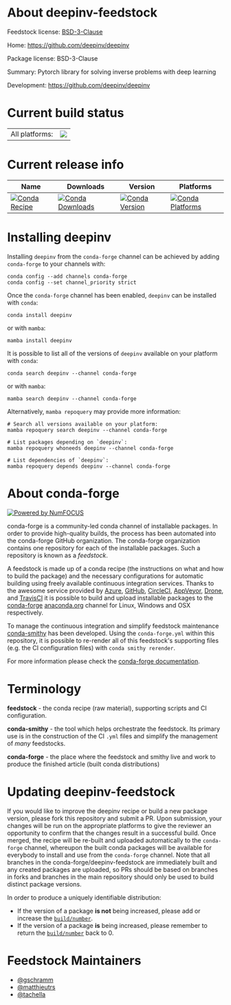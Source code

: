 About deepinv-feedstock
=======================

Feedstock license: [BSD-3-Clause](https://github.com/conda-forge/deepinv-feedstock/blob/main/LICENSE.txt)

Home: https://github.com/deepinv/deepinv

Package license: BSD-3-Clause

Summary: Pytorch library for solving inverse problems with deep learning

Development: https://github.com/deepinv/deepinv

Current build status
====================


<table><tr><td>All platforms:</td>
    <td>
      <a href="https://dev.azure.com/conda-forge/feedstock-builds/_build/latest?definitionId=21979&branchName=main">
        <img src="https://dev.azure.com/conda-forge/feedstock-builds/_apis/build/status/deepinv-feedstock?branchName=main">
      </a>
    </td>
  </tr>
</table>

Current release info
====================

| Name | Downloads | Version | Platforms |
| --- | --- | --- | --- |
| [![Conda Recipe](https://img.shields.io/badge/recipe-deepinv-green.svg)](https://anaconda.org/conda-forge/deepinv) | [![Conda Downloads](https://img.shields.io/conda/dn/conda-forge/deepinv.svg)](https://anaconda.org/conda-forge/deepinv) | [![Conda Version](https://img.shields.io/conda/vn/conda-forge/deepinv.svg)](https://anaconda.org/conda-forge/deepinv) | [![Conda Platforms](https://img.shields.io/conda/pn/conda-forge/deepinv.svg)](https://anaconda.org/conda-forge/deepinv) |

Installing deepinv
==================

Installing `deepinv` from the `conda-forge` channel can be achieved by adding `conda-forge` to your channels with:

```
conda config --add channels conda-forge
conda config --set channel_priority strict
```

Once the `conda-forge` channel has been enabled, `deepinv` can be installed with `conda`:

```
conda install deepinv
```

or with `mamba`:

```
mamba install deepinv
```

It is possible to list all of the versions of `deepinv` available on your platform with `conda`:

```
conda search deepinv --channel conda-forge
```

or with `mamba`:

```
mamba search deepinv --channel conda-forge
```

Alternatively, `mamba repoquery` may provide more information:

```
# Search all versions available on your platform:
mamba repoquery search deepinv --channel conda-forge

# List packages depending on `deepinv`:
mamba repoquery whoneeds deepinv --channel conda-forge

# List dependencies of `deepinv`:
mamba repoquery depends deepinv --channel conda-forge
```


About conda-forge
=================

[![Powered by
NumFOCUS](https://img.shields.io/badge/powered%20by-NumFOCUS-orange.svg?style=flat&colorA=E1523D&colorB=007D8A)](https://numfocus.org)

conda-forge is a community-led conda channel of installable packages.
In order to provide high-quality builds, the process has been automated into the
conda-forge GitHub organization. The conda-forge organization contains one repository
for each of the installable packages. Such a repository is known as a *feedstock*.

A feedstock is made up of a conda recipe (the instructions on what and how to build
the package) and the necessary configurations for automatic building using freely
available continuous integration services. Thanks to the awesome service provided by
[Azure](https://azure.microsoft.com/en-us/services/devops/), [GitHub](https://github.com/),
[CircleCI](https://circleci.com/), [AppVeyor](https://www.appveyor.com/),
[Drone](https://cloud.drone.io/welcome), and [TravisCI](https://travis-ci.com/)
it is possible to build and upload installable packages to the
[conda-forge](https://anaconda.org/conda-forge) [anaconda.org](https://anaconda.org/)
channel for Linux, Windows and OSX respectively.

To manage the continuous integration and simplify feedstock maintenance
[conda-smithy](https://github.com/conda-forge/conda-smithy) has been developed.
Using the ``conda-forge.yml`` within this repository, it is possible to re-render all of
this feedstock's supporting files (e.g. the CI configuration files) with ``conda smithy rerender``.

For more information please check the [conda-forge documentation](https://conda-forge.org/docs/).

Terminology
===========

**feedstock** - the conda recipe (raw material), supporting scripts and CI configuration.

**conda-smithy** - the tool which helps orchestrate the feedstock.
                   Its primary use is in the construction of the CI ``.yml`` files
                   and simplify the management of *many* feedstocks.

**conda-forge** - the place where the feedstock and smithy live and work to
                  produce the finished article (built conda distributions)


Updating deepinv-feedstock
==========================

If you would like to improve the deepinv recipe or build a new
package version, please fork this repository and submit a PR. Upon submission,
your changes will be run on the appropriate platforms to give the reviewer an
opportunity to confirm that the changes result in a successful build. Once
merged, the recipe will be re-built and uploaded automatically to the
`conda-forge` channel, whereupon the built conda packages will be available for
everybody to install and use from the `conda-forge` channel.
Note that all branches in the conda-forge/deepinv-feedstock are
immediately built and any created packages are uploaded, so PRs should be based
on branches in forks and branches in the main repository should only be used to
build distinct package versions.

In order to produce a uniquely identifiable distribution:
 * If the version of a package **is not** being increased, please add or increase
   the [``build/number``](https://docs.conda.io/projects/conda-build/en/latest/resources/define-metadata.html#build-number-and-string).
 * If the version of a package **is** being increased, please remember to return
   the [``build/number``](https://docs.conda.io/projects/conda-build/en/latest/resources/define-metadata.html#build-number-and-string)
   back to 0.

Feedstock Maintainers
=====================

* [@gschramm](https://github.com/gschramm/)
* [@matthieutrs](https://github.com/matthieutrs/)
* [@tachella](https://github.com/tachella/)

